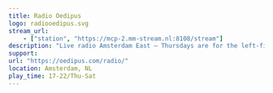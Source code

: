 ```yaml
---
title: Radio Oedipus
logo: radiooedipus.svg
stream_url:
    - ["station", "https://mcp-2.mm-stream.nl:8108/stream"]
description: "Live radio Amsterdam East – Thursdays are for the left-field, off kilter, and obscure sounds. Fridays are about tropical, worldly sets and Saturdays it’s time to dance."
support:
url: "https://oedipus.com/radio/"
location: Amsterdam, NL
play_time: 17-22/Thu-Sat
---
```


